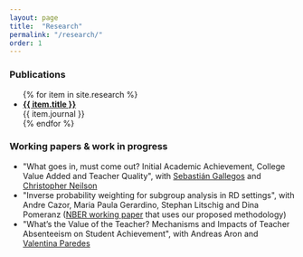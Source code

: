```yaml
---
layout: page
title:  "Research"
permalink: "/research/"
order: 1
---
```


### Publications

<ul class="ul-research">
  {% for item in site.research %}
    <li>
      <b><a href="{{ item.url }}">{{ item.title }}</a></b><br/>
      {{ item.journal }}
    </li>
  {% endfor %}
</ul>

### Working papers & work in progress

- "What goes in, must come out? Initial Academic Achievement, College Value Added and Teacher Quality", with [Sebastián Gallegos](https://sites.google.com/site/sebastiangallegos/) and [Christopher Neilson](https://econphilomath.github.io/)
- "Inverse probability weighting for subgroup analysis in RD settings", with Andre Cazor, Maria Paula Gerardino, Stephan Litschig and Dina Pomeranz ([NBER working paper](http://www.nber.org/papers/w23978) that uses our proposed methodology)
- "What’s the Value of the Teacher? Mechanisms and Impacts of Teacher Absenteeism on Student Achievement", with Andreas Aron and [Valentina Paredes](https://sites.google.com/a/fen.uchile.cl/vparedes/home)
